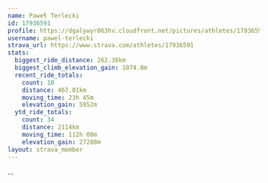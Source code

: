 ```yaml
---
name: Paweł Terlecki
id: 17936591
profile: https://dgalywyr863hv.cloudfront.net/pictures/athletes/17936591/5577025/4/large.jpg
username: pawel-terlecki
strava_url: https://www.strava.com/athletes/17936591
stats:
  biggest_ride_distance: 262.38km
  biggest_climb_elevation_gain: 1074.8m
  recent_ride_totals:
    count: 10
    distance: 467.01km
    moving_time: 23h 45m
    elevation_gain: 5952m
  ytd_ride_totals:
    count: 34
    distance: 2114km
    moving_time: 112h 08m
    elevation_gain: 27288m
layout: strava_member
--- 
```

...
